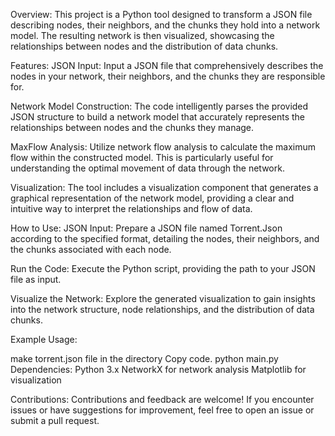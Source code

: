 
Overview:
This project is a Python tool designed to transform a JSON file describing nodes, their neighbors, and the chunks they hold into a network model. The resulting network is then visualized, showcasing the relationships between nodes and the distribution of data chunks.

Features:
JSON Input: Input a JSON file that comprehensively describes the nodes in your network, their neighbors, and the chunks they are responsible for.

Network Model Construction: The code intelligently parses the provided JSON structure to build a network model that accurately represents the relationships between nodes and the chunks they manage.

MaxFlow Analysis: Utilize network flow analysis to calculate the maximum flow within the constructed model. This is particularly useful for understanding the optimal movement of data through the network.

Visualization: The tool includes a visualization component that generates a graphical representation of the network model, providing a clear and intuitive way to interpret the relationships and flow of data.

How to Use:
JSON Input: Prepare a JSON file named Torrent.Json according to the specified format, detailing the nodes, their neighbors, and the chunks associated with each node.

Run the Code: Execute the Python script, providing the path to your JSON file as input.

Visualize the Network: Explore the generated visualization to gain insights into the network structure, node relationships, and the distribution of data chunks.

Example Usage:

make torrent.json file in the directory
Copy code. 
python main.py 
Dependencies:
Python 3.x
NetworkX for network analysis
Matplotlib for visualization

Contributions:
Contributions and feedback are welcome! If you encounter issues or have suggestions for improvement, feel free to open an issue or submit a pull request.
